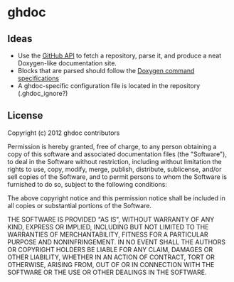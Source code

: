 # ghdoc
## Ideas
* Use the [GitHub API](http://develop.github.com/) to fetch a repository, parse it, and produce a neat Doxygen-like documentation site.
* Blocks that are parsed should follow the [Doxygen command specifications](http://www.stack.nl/~dimitri/doxygen/commands.html)
* A ghdoc-specific configuration file is located in the repository (.ghdoc_ignore?)

## License

Copyright (c) 2012 ghdoc contributors

Permission is hereby granted, free of charge, to any person obtaining a copy of this software and associated documentation files (the "Software"), to deal in the Software without restriction, including without limitation the rights to use, copy, modify, merge, publish, distribute, sublicense, and/or sell copies of the Software, and to permit persons to whom the Software is furnished to do so, subject to the following conditions:

The above copyright notice and this permission notice shall be included in all copies or substantial portions of the Software.

THE SOFTWARE IS PROVIDED "AS IS", WITHOUT WARRANTY OF ANY KIND, EXPRESS OR IMPLIED, INCLUDING BUT NOT LIMITED TO THE WARRANTIES OF MERCHANTABILITY, FITNESS FOR A PARTICULAR PURPOSE AND NONINFRINGEMENT. IN NO EVENT SHALL THE AUTHORS OR COPYRIGHT HOLDERS BE LIABLE FOR ANY CLAIM, DAMAGES OR OTHER LIABILITY, WHETHER IN AN ACTION OF CONTRACT, TORT OR OTHERWISE, ARISING FROM, OUT OF OR IN CONNECTION WITH THE SOFTWARE OR THE USE OR OTHER DEALINGS IN THE SOFTWARE.